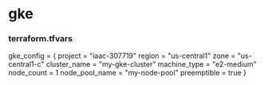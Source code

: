 # gke
### terraform.tfvars
gke_config = {
	project = "iaac-307719"
	region = "us-central1"
	zone = "us-central1-c"
	cluster_name = "my-gke-cluster"
    machine_type = "e2-medium"
	node_count = 1
	node_pool_name = "my-node-pool"
	preemptible = true
}